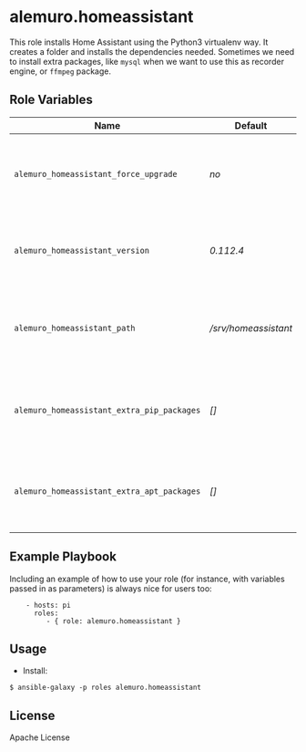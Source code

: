 alemuro.homeassistant
=========

This role installs Home Assistant using the Python3 virtualenv way. It creates a folder and installs the dependencies needed. Sometimes we need to install extra packages, like `mysql` when we want to use this as recorder engine, or `ffmpeg` package.

Role Variables
--------------

| Name                                       | Default              | Description                                                                                           |
|--------------------------------------------|----------------------|-------------------------------------------------------------------------------------------------------|
| `alemuro_homeassistant_force_upgrade`      | *no*                 | Set `yes` if you wanna remove and recreate the `.virtualenv` folder                                   |
| `alemuro_homeassistant_version`            | *0.112.4*            | Version to install. [Check available versions here](https://pypi.org/project/homeassistant/#history). |
| `alemuro_homeassistant_path`               | */srv/homeassistant* | The folder where you wanna place the config of for home assistant                                     |
| `alemuro_homeassistant_extra_pip_packages` | *[]*                 | A list of extra pip packages that you wanna install, like `netdisco`                                  |
| `alemuro_homeassistant_extra_apt_packages` | *[]*                 | A list of extra apt packages that you wanna install, like `ffmpeg`                                    |


Example Playbook
----------------

Including an example of how to use your role (for instance, with variables passed in as parameters) is always nice for users too:

```
    - hosts: pi
      roles:
         - { role: alemuro.homeassistant }
```

Usage
-----

* Install:

```
$ ansible-galaxy -p roles alemuro.homeassistant
```


License
-------

Apache License
